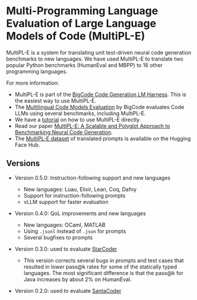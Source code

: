 # Multi-Programming Language Evaluation of Large Language Models of Code (MultiPL-E)

MultiPL-E is a system for translating unit test-driven neural code generation
benchmarks to new languages. We have used MultiPL-E to translate two popular
Python benchmarks (HumanEval and MBPP) to 18 other programming languages.

For more information:

- MultiPL-E is part of the [BigCode Code Generation LM Harness]. This
  is the easiest way to use MultiPL-E.
- The [Multilingual Code Models Evaluation] by BigCode evaluates Code LLMs
  using several benchmarks, including MultiPL-E.
- We have a [tutorial] on how to use MultiPL-E directly.
- Read our paper [MultiPL-E: A Scalable and Polyglot Approach to Benchmarking Neural Code Generation].
- The [MultiPL-E dataset] of translated prompts is available on the Hugging Face
  Hub.

## Versions

- Version 0.5.0: Instruction-following support and new languages

  - New languages: Luau, Elixir, Lean, Coq, Dafny
  - Support for instruction-following prompts
  - vLLM support for faster evaluation

- Version 0.4.0: QoL improvements and new languages

  - New languages: OCaml, MATLAB
  - Using `.jsonl` instead of `.json` for prompts
  - Several bugfixes to prompts

- Version 0.3.0: used to evaluate [StarCoder]

  - This version corrects several bugs in prompts and test cases that resulted in lower
    pass@k rates for some of the statically typed languages. The most significant difference
    is that the pass@k for Java increases by about 2% on HumanEval.

- Version 0.2.0: used to evaluate [SantaCoder]

[tutorial]: https://nuprl.github.io/MultiPL-E/
[BigCode Code Generation LM Harness]: https://github.com/bigcode-project/bigcode-evaluation-harness
[MultiPL-E: A Scalable and Polyglot Approach to Benchmarking Neural Code Generation]: https://ieeexplore.ieee.org/abstract/document/10103177
[SantaCoder]: https://arxiv.org/abs/2301.03988
[MultiPL-E dataset]: https://huggingface.co/datasets/nuprl/MultiPL-E
[StarCoder]: https://arxiv.org/abs/2305.06161
[Multilingual Code Models Evaluation]: https://huggingface.co/spaces/bigcode/multilingual-code-evals
